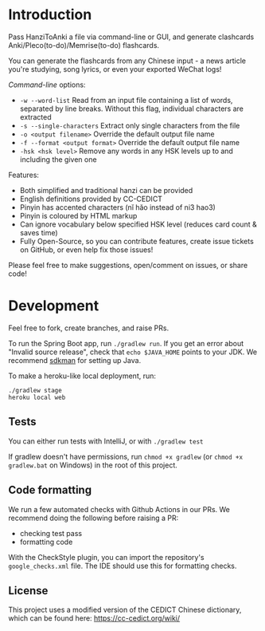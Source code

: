 # Introduction

Pass HanziToAnki a file via command-line or GUI, and generate clashcards Anki/Pleco(to-do)/Memrise(to-do) flashcards.

You can generate the flashcards from any Chinese input - a news article you're studying, song lyrics, or even your exported WeChat logs!

*Command-line* options:
* `-w --word-list` Read from an input file containing a list of words, separated by line breaks. Without this flag, individual characters are extracted
* `-s --single-characters` Extract only single characters from the file
* `-o <output filename>` Override the default output file name
* `-f --format <output format>` Override the default output file name
* `-hsk <hsk level>` Remove any words in any HSK levels up to and including the given one

Features:
* Both simplified and traditional hanzi can be provided
* English definitions provided by CC-CEDICT
* Pinyin has accented characters (nĭ hăo instead of ni3 hao3)
* Pinyin is coloured by HTML markup
* Can ignore vocabulary below specified HSK level (reduces card count & saves time)
* Fully Open-Source, so you can contribute features, create issue tickets on GitHub, or even help fix those issues!


Please feel free to make suggestions, open/comment on issues, or share code!

# Development
Feel free to fork, create branches, and raise PRs.

To run the Spring Boot app, run `./gradlew run`.
If you get an error about "Invalid source release", check that `echo $JAVA_HOME` points to your JDK. 
We recommend [sdkman](https://sdkman.io/install) for setting up Java.

To make a heroku-like local deployment, run:
```
./gradlew stage
heroku local web
```
## Tests
You can either run tests with IntelliJ, or with `./gradlew test`

If gradlew doesn't have permissions, run `chmod +x gradlew` (or `chmod +x gradlew.bat` on Windows) in the root of this project.

## Code formatting
We run a few automated checks with Github Actions in our PRs. We recommend doing the following before raising a PR:
- checking test pass
- formatting code

With the CheckStyle plugin, you can import the repository's `google_checks.xml` file. The IDE should use this for formatting checks.


## License 
This project uses a modified version of the CEDICT Chinese dictionary, which can be found here:
https://cc-cedict.org/wiki/

